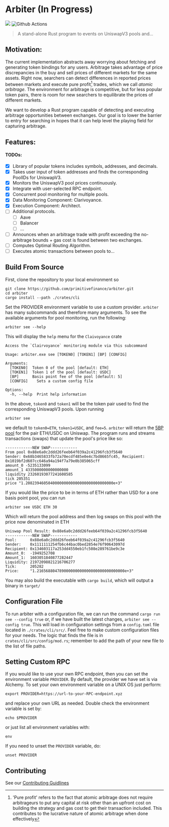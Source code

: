 # Arbiter (In Progress)

![](https://visitor-badge.laobi.icu/badge?page_id=arbiter)
![Github Actions](https://github.com/primitivefinance/arbiter/workflows/Rust/badge.svg)

> A stand-alone Rust program to events on UniswapV3 pools and...

## Motivation:

The current implementation abstracts away worrying about fetching and generating token bindings for any users. Arbitrage takes advantage of price discrepancies in the buy and sell prices of different markets for the same assets. Right now, searchers can detect differences in reported prices between markets and execute pure profit[^1] trades, which we call _atomic arbitrage_. The environment for arbitrage is competitive, but for less popular token pairs, there is room for new searchers to equilibrate the prices of different markets.

We want to develop a Rust program capable of detecting and executing arbitrage opportunities between exchanges. Our goal is to lower the barrier to entry for searching in hopes that it can help level the playing field for capturing arbitrage.

[^1]: 'Pure profit' refers to the fact that atomic arbitrage does not require arbitrageurs to put any capital at risk other than an upfront cost on building the strategy and gas cost to get their transaction included. This contributes to the lucrative nature of atomic arbitrage when done effectively

## Features:

#### TODOs:

- [x] Library of popular tokens includes symbols, addresses, and decimals.
- [x] Takes user input of token addresses and finds the corresponding PoolIDs for UniswapV3.
- [x] Monitors the UniswapV3 pool prices continuously.
- [x] Integrate with user-selected RPC endpoint.
- [x] Concurrent pool monitoring for multiple pools.
- [x] Data Monitoring Component: Clarivoyance.
- [x] Execution Component: Architect.
- [ ] Additional protocols.
  - [ ] Aave
  - [ ] Balancer
  - [ ] ...
- [ ] Announces when an arbitrage trade with profit exceeding the no-arbitrage bounds + gas cost is found between two exchanges.
- [ ] Computes Optimal Routing Algorithm.
- [ ] Executes atomic transactions between pools to...

## Build From Source

First, clone the repository to your local environment so

```
git clone https://github.com/primitivefinance/arbiter.git
cd arbiter
cargo install --path ./crates/cli
```

Set the PROVIDER environment variable to use a custom provider.
`arbiter` has many subcommands and therefore many arguments. To see the available arguments for pool monitoring, run the following:

```
arbiter see --help
```

This will display the `help` menu for the `Claivoyance` crate

```console
Access the `Clairvoyance` monitoring module via this subcommand

Usage: arbiter.exe see [TOKEN0] [TOKEN1] [BP] [CONFIG]

Arguments:
  [TOKEN0]  Token 0 of the pool [default: ETH]
  [TOKEN1]  Token 1 of the pool [default: USDC]
  [BP]      Basis point fee of the pool [default: 5]
  [CONFIG]    Sets a custom config file

Options:
  -h, --help  Print help information
```

In the above, `token0` and `token1` will be the token pair used to find the corresponding UniswapV3 pools. Upon running

```
arbiter see
```

we default to `token0=ETH`, `token1=USDC`, and `fee=5`. `arbiter` will return the [5BP pool](https://info.uniswap.org/#/pools/0x88e6a0c2ddd26feeb64f039a2c41296fcb3f5640) for the pair ETH/USDC on Uniswap. The program runs and streams transactions (swaps) that update the pool's price like so:

```console
------------NEW SWAP------------
From pool 0x88e6a0c2ddd26feeb64f039a2c41296fcb3f5640
Sender: 0x68b3465833fb72a70ecdf485e0e4c7bd8665fc45, Recipient: 0x1019bf2d607cc646a94a194f7a79e0b385065cff
amount_0 -5235133099
amount_1 4335000000000000000
liquidity 23260193077241608585
tick 205351
price "1.208239460504000000000000000000000000000e+3"
```

If you would like the price to be in terms of ETH rather than USD for a one basis point pool, you can run

```
arbiter see USDC ETH 30
```

Which will return the pool address and then log swaps on this pool with the price now denominated in ETH

```console
Uniswap Pool Result: 0x88e6a0c2ddd26feeb64f039a2c41296fcb3f5640
------------NEW SWAP------------
Pool:      0x88e6a0c2ddd26feeb64f039a2c41296fcb3f5640
Sender:    0x1111111254fb6c44bac0bed2854e76f90643097d
Recipient: 0x134603117a253dd4550eb1fc508e289761be9c3e
Amount_0:  -1949252708
Amount_1:  1603051840877282447
Liquidity: 21972098821216706277
Tick:      205282
Price:     "1.216568804789000000000000000000000000000e+3"
```

You may also build the executable with `cargo build`, which will output a binary in `target/`

## Configuration File

To run arbiter with a configuration file, we can run the command `cargo run see --config true` or, if we have built the latest changes, `arbiter see --config true`. This will load in configuration settings from a `config.toml` file located in `./crates/cli/src/`. Feel free to make custom configuration files for your needs. The logic that finds the file is in `crates/cli/src/config/mod.rs`; remember to add the path of your new file to the list of file paths.

## Setting Custom RPC

If you would like to use your own RPC endpoint, then you can set the environment variable `PROVIDER`. By default, the provider we have set is via Alchemy. To set your own environment variable on a UNIX OS just perform:

```
export PROVIDER=https://url-to-your-RPC-endpoint.xyz
```

and replace your own URL as needed. Double check the environment variable is set by:

```
echo $PROVIDER
```

or just list all environment variables with:

```
env
```

If you need to unset the `PROVIDER` variable, do:

```
unset PROVIDER
```

## Contributing

See our [Contributing Guidlines](https://github.com/primitivefinance/arbiter/blob/main/.github/CONTRIBUTING.md)
